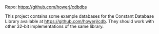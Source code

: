 Repo: <https://github.com/howerj/cdbdbs>

This project contains some example databases for the Constant Database Library 
available at <https://github.com/howerj/cdb>. They should work with other
32-bit implementations of the same library.
